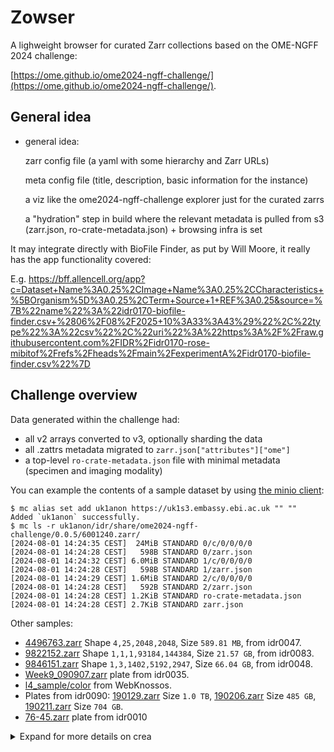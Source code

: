 # Zowser

A lighweight browser for curated Zarr collections based on the OME-NGFF 2024 challenge:

[https://ome.github.io/ome2024-ngff-challenge/](https://ome.github.io/ome2024-ngff-challenge/).

## General idea

* general idea:

    zarr config file (a yaml with some hierarchy and Zarr URLs)

    meta config file (title, description, basic information for the instance)

    a viz like the ome2024-ngff-challenge explorer just for the curated zarrs

    a "hydration" step in build where the relevant metadata is pulled from s3 (zarr.json, ro-crate-metadata.json) + browsing infra is set


It may integrate directly with BioFile Finder, as put by Will Moore, it really has the app functionality covered:

E.g. https://bff.allencell.org/app?c=Dataset+Name%3A0.25%2CImage+Name%3A0.25%2CCharacteristics+%5BOrganism%5D%3A0.25%2CTerm+Source+1+REF%3A0.25&source=%7B%22name%22%3A%22idr0170-biofile-finder.csv+%2806%2F08%2F2025+10%3A33%3A43%29%22%2C%22type%22%3A%22csv%22%2C%22uri%22%3A%22https%3A%2F%2Fraw.githubusercontent.com%2FIDR%2Fidr0170-rose-mibitof%2Frefs%2Fheads%2Fmain%2FexperimentA%2Fidr0170-biofile-finder.csv%22%7D



## Challenge overview

Data generated within the challenge had:

- all v2 arrays converted to v3, optionally sharding the data
- all .zattrs metadata migrated to `zarr.json["attributes"]["ome"]`
- a top-level `ro-crate-metadata.json` file with minimal metadata (specimen and
  imaging modality)

You can example the contents of a sample dataset by using
[the minio client](https://github.com/minio/mc):

```
$ mc alias set add uk1anon https://uk1s3.embassy.ebi.ac.uk "" ""
Added `uk1anon` successfully.
$ mc ls -r uk1anon/idr/share/ome2024-ngff-challenge/0.0.5/6001240.zarr/
[2024-08-01 14:24:35 CEST]  24MiB STANDARD 0/c/0/0/0/0
[2024-08-01 14:24:28 CEST]   598B STANDARD 0/zarr.json
[2024-08-01 14:24:32 CEST] 6.0MiB STANDARD 1/c/0/0/0/0
[2024-08-01 14:24:28 CEST]   598B STANDARD 1/zarr.json
[2024-08-01 14:24:29 CEST] 1.6MiB STANDARD 2/c/0/0/0/0
[2024-08-01 14:24:28 CEST]   592B STANDARD 2/zarr.json
[2024-08-01 14:24:28 CEST] 1.2KiB STANDARD ro-crate-metadata.json
[2024-08-01 14:24:28 CEST] 2.7KiB STANDARD zarr.json
```

Other samples:

- [4496763.zarr](https://ome.github.io/ome-ngff-validator/?source=https://uk1s3.embassy.ebi.ac.uk/idr/share/ome2024-ngff-challenge/4496763.zarr)
  Shape `4,25,2048,2048`, Size `589.81 MB`, from idr0047.
- [9822152.zarr](https://ome.github.io/ome-ngff-validator/?source=https://uk1s3.embassy.ebi.ac.uk/idr/share/ome2024-ngff-challenge/idr0083/9822152.zarr)
  Shape `1,1,1,93184,144384`, Size `21.57 GB`, from idr0083.
- [9846151.zarr](https://ome.github.io/ome-ngff-validator/?source=https://uk1s3.embassy.ebi.ac.uk/idr/share/ome2024-ngff-challenge/idr0048/9846151.zarr)
  Shape `1,3,1402,5192,2947`, Size `66.04 GB`, from idr0048.
- [Week9_090907.zarr](https://ome.github.io/ome-ngff-validator/?source=https://uk1s3.embassy.ebi.ac.uk/idr/share/ome2024-ngff-challenge/idr0035/Week9_090907.zarr)
  plate from idr0035.
- [l4_sample/color](https://ome.github.io/ome-ngff-validator/?source=https://data-humerus.webknossos.org/data/zarr3_experimental/scalable_minds/l4_sample/color)
  from WebKnossos.
- Plates from idr0090:
  [190129.zarr](https://ome.github.io/ome-ngff-validator/?source=https://uk1s3.embassy.ebi.ac.uk/idr/share/ome2024-ngff-challenge/idr0090/190129.zarr)
  Size `1.0 TB`,
  [190206.zarr](https://ome.github.io/ome-ngff-validator/?source=https://uk1s3.embassy.ebi.ac.uk/idr/share/ome2024-ngff-challenge/idr0090/190206.zarr)
  Size `485 GB`,
  [190211.zarr](https://ome.github.io/ome-ngff-validator/?source=https://uk1s3.embassy.ebi.ac.uk/idr/share/ome2024-ngff-challenge/idr0090/190211.zarr)
  Size `704 GB`.
- [76-45.zarr](https://ome.github.io/ome-ngff-validator/?source=https://uk1s3.embassy.ebi.ac.uk/idr/share/ome2024-ngff-challenge/idr0010/76-45.zarr)
  plate from idr0010

 <details><summary>Expand for more details on crea

